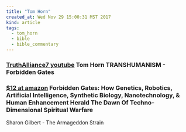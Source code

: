 ```yaml
---
title: "Tom Horn"
created_at: Wed Nov 29 15:00:31 MST 2017
kind: article
tags:
  - tom_horn
  - bible
  - bible_commentary
---
```


<h3>
  <a href="https://www.youtube.com/watch?v=siMpa0vlozc" target="_blank">TruthAlliance7 youtube</a>
  Tom Horn TRANSHUMANISM - Forbidden Gates
</h3>

<h3>
  <a href="https://www.amazon.com/Forbidden-Gates-Intelligence-Nanotechnology-Techno-Dimensional/dp/0984061193" target="_blank">$12 at amazon</a>
  Forbidden Gates: How Genetics, Robotics, Artificial Intelligence, Synthetic Biology, Nanotechnology, & Human Enhancement Herald The Dawn Of Techno-Dimensional Spiritual Warfare
</h3>

Sharon Gilbert - The Armageddon Strain

<!--
html boilerplate
<a href="" target="_blank"></a>
<a name=""></a>
<img src="" width="400px">
<ul>
  <li></li>
</ul>
<pre>
</pre>
<p style="margin-bottom: 2em;"></p>
<hr style="border: 0; height: 3px; background: #333; background-image: linear-gradient(to right, #ccc, #333, #ccc);">
<pre><code>
</code></pre>
<math xmlns='http://www.w3.org/1998/Math/MathML' display='block'>
</math>
-->
